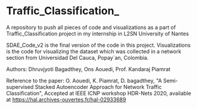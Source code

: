 # Traffic_Classification_
A repository to push all pieces of code and visualizations as a part of Traffic_Classification project in my internship in L2SN  University of Nantes

SDAE_Code_v2 is the final version of the code in this project.
Visualizations is the code for visualizing the dataset which was collected in a network section  from  Universidad  Del  Cauca,  Popay`an,  Colombia.

Authors: Dhruvjyoti Bagadthey, Ons Aouedi, Prof. Kandaraj Piamrat

Reference to the paper: O. Aouedi, K. Piamrat, D. bagadthey, "A Semi-supervised Stacked Autoencoder Approach for Network Traffic Classification", Accepted at IEEE ICNP workshop HDR-Nets 2020, available at https://hal.archives-ouvertes.fr/hal-02933689
